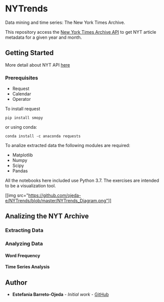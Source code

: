 # NYTrends
Data mining and time series: The New York Times Archive.

This repository access the [New York Times Archive API](https://developer.nytimes.com) to get NYT article metadata for a given year and month.

## Getting Started

More detail about NYT API [here](https://developer.nytimes.com/docs/archive-product/1/overview)

### Prerequisites

- Request
- Calendar
- Operator

To install request 

```
pip install smopy 
```

or using conda:

```
conda install -c anaconda requests
```


To analize extracted data the following modules are required:

- Matplotlib
- Numpy
- Scipy
- Pandas

All the notebooks here included use Python 3.7. The exercises are intended to be a visualization tool. 



[[img src="https://github.com/ojeda-e/NYTrends/blob/master/NYTrends_Diagram.png"]]


## Analizing the NYT Archive

### Extracting Data

### Analyzing Data

#### Word Frequency

#### Time Series Analysis

## Author

* **Estefania Barreto-Ojeda** - *Initial work* - [GitHub](https://github.com/ebojeda)
